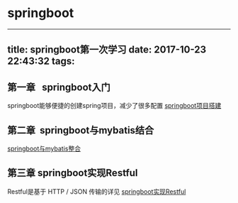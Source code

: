 # springboot
---
title: springboot第一次学习
date: 2017-10-23 22:43:32
tags:
---

## 第一章   springboot入门

springboot能够便捷的创建spring项目，减少了很多配置
[springboot项目搭建](http://xiaomiller.cn/2017/08/14/springboot/)

## 第二章  springboot与mybatis结合
[springboot与mybatis整合](http://xiaomiller.cn/2017/10/30/springboot-mybatis/)

## 第三章 springboot实现Restful

Restful是基于 HTTP / JSON 传输的详见
[springboot实现Restful](http://xiaomiller.cn/2017/11/06/springboot-Restful/)





